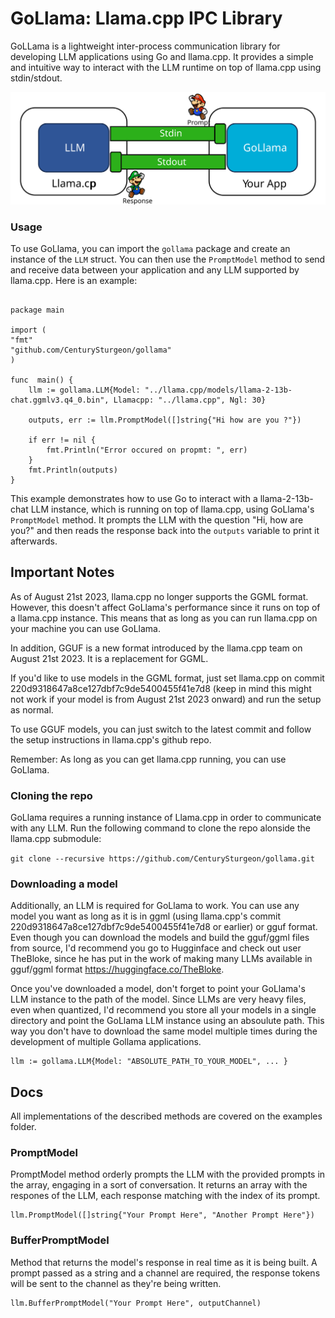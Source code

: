 # GoLlama: Llama.cpp IPC Library

GoLLama is a lightweight inter-process communication library for developing LLM applications using Go and llama.cpp. It provides a simple and intuitive way to interact with the LLM runtime on top of llama.cpp using stdin/stdout.

![Diagram](https://github.com/CenturySturgeon/CenturySturgeon.github.io/blob/main/Images/GoLlama.svg)

### Usage

To use GoLlama, you can import the `gollama` package and create an instance of the `LLM` struct. You can then use the `PromptModel` method to send and receive data between your application and any LLM supported by llama.cpp. Here is an example:

```

package main

import (
"fmt"
"github.com/CenturySturgeon/gollama"
)

func  main() {
	llm := gollama.LLM{Model: "../llama.cpp/models/llama-2-13b-chat.ggmlv3.q4_0.bin", Llamacpp: "../llama.cpp", Ngl: 30}

	outputs, err := llm.PromptModel([]string{"Hi how are you ?"})

	if err != nil {
		fmt.Println("Error occured on propmt: ", err)
	}
	fmt.Println(outputs)
}

```

This example demonstrates how to use Go to interact with a llama-2-13b-chat LLM instance, which is running on top of llama.cpp,  using GoLlama's `PromptModel` method. It prompts the LLM with the question "Hi, how are you?" and then reads the response back into the `outputs` variable to print it afterwards.


## Important Notes

As of August 21st 2023, llama.cpp no longer supports the GGML format. However, this doesn't affect GoLlama's performance since it runs on top of a llama.cpp instance. This means that as long as you can run llama.cpp on your machine you can use GoLlama.

In addition, GGUF is a new format introduced by the llama.cpp team on August 21st 2023. It is a replacement for GGML.

If you'd like to use models in the GGML format, just set llama.cpp on commit 220d9318647a8ce127dbf7c9de5400455f41e7d8 (keep in mind this might not work if your model is from August 21st 2023 onward) and run the setup as normal.

To use GGUF models, you can just switch to the latest commit and follow the setup instructions in llama.cpp's github repo. 

Remember: As long as you can get llama.cpp running, you can use GoLlama.

### Cloning the repo

GoLlama requires a running instance of Llama.cpp in order to communicate with any LLM. Run the following command to clone the repo alonside the llama.cpp submodule:

`git clone --recursive https://github.com/CenturySturgeon/gollama.git`

### Downloading a model

Additionally, an LLM is required for GoLlama to work. You can use any model you want as long as it is in ggml (using llama.cpp's commit 220d9318647a8ce127dbf7c9de5400455f41e7d8 or earlier) or gguf format. Even though you can download the models and build the gguf/ggml files from source, I'd recommend you go to Hugginface and check out user TheBloke, since he has put in the work of making many LLMs available in gguf/ggml format https://huggingface.co/TheBloke.

Once you've downloaded a model, don't forget to point your GoLlama's LLM instance to the path of the model. Since LLMs are very heavy files, even when quantized, I'd recommend you store all your models in a single directory and point the GoLlama LLM instance using an absoulute path. This way you don't have to download the same model multiple times during the development of multiple Gollama applications.

```
llm := gollama.LLM{Model: "ABSOLUTE_PATH_TO_YOUR_MODEL", ... }
```

## Docs

All implementations of the described methods are covered on the examples folder.

### PromptModel

PromptModel method orderly prompts the LLM with the provided prompts in the array, engaging in a sort of conversation. It returns an array with the respones of the LLM, each response matching with the index of its prompt.

```
llm.PromptModel([]string{"Your Prompt Here", "Another Prompt Here"})
```

### BufferPromptModel

Method that returns the model's response in real time as it is being built. A prompt passed as a string and a channel are required, the response tokens will be sent to the channel as they're being written.

```
llm.BufferPromptModel("Your Prompt Here", outputChannel)
```